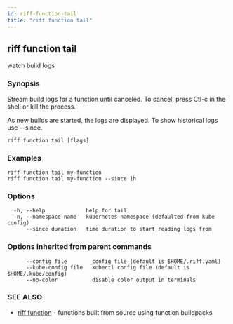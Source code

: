 ```yaml
---
id: riff-function-tail
title: "riff function tail"
---
```

## riff function tail

watch build logs

### Synopsis

Stream build logs for a function until canceled. To cancel, press Ctl-c in the
shell or kill the process.

As new builds are started, the logs are displayed. To show historical logs use
--since.

```
riff function tail [flags]
```

### Examples

```
riff function tail my-function
riff function tail my-function --since 1h
```

### Options

```
  -h, --help             help for tail
  -n, --namespace name   kubernetes namespace (defaulted from kube config)
      --since duration   time duration to start reading logs from
```

### Options inherited from parent commands

```
      --config file        config file (default is $HOME/.riff.yaml)
      --kube-config file   kubectl config file (default is $HOME/.kube/config)
      --no-color           disable color output in terminals
```

### SEE ALSO

* [riff function](riff_function.md)	 - functions built from source using function buildpacks

